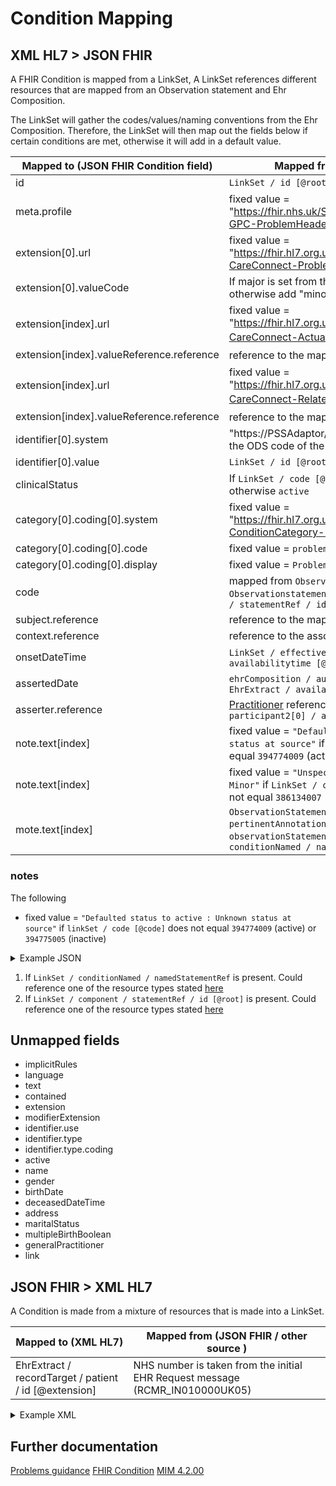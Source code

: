 # Condition Mapping

## XML HL7 > JSON FHIR

A FHIR Condition is mapped from a LinkSet, A LinkSet references different resources that are mapped from an Observation statement and Ehr Composition.

The LinkSet will gather the codes/values/naming conventions from the Ehr Composition. Therefore, the LinkSet will then map out the fields below if certain conditions are met, otherwise it will add in a default value. 

| Mapped to (JSON FHIR Condition field)     | Mapped from (XML HL7 / other source)                                                                                                                                                     |
|-------------------------------------------|------------------------------------------------------------------------------------------------------------------------------------------------------------------------------------------|
| id                                        | `LinkSet / id [@root]`                                                                                                                                                                   |
| meta.profile                              | fixed value = "https://fhir.nhs.uk/STU3/StructureDefinition/CareConnect-GPC-ProblemHeader-Condition-1"                                                                                   |
| extension[0].url                          | fixed value = "https://fhir.hl7.org.uk/STU3/StructureDefinition/Extension-CareConnect-ProblemSignificance-1"                                                                             |
| extension[0].valueCode                    | If major is set from the LinkSet then add "major" as a value, otherwise add "minor" = `major`                                                                                            |
| extension[index].url                      | fixed value = "https://fhir.hl7.org.uk/STU3/StructureDefinition/Extension-CareConnect-ActualProblem-1"  <sup>1</sup>                                                                     |
| extension[index].valueReference.reference | reference to the mapped resource <sup>1</sup>                                                                                                                                            |
| extension[index].url                      | fixed value = "https://fhir.hl7.org.uk/STU3/StructureDefinition/Extension-CareConnect-RelatedClinicalContent-1" <sup>2</sup>                                                             |
| extension[index].valueReference.reference | reference to the mapped resource <sup>2</sup>                                                                                                                                            |
| identifier[0].system                      | "https://PSSAdaptor/{{odsCode}}}" - where {{osdCode}} is the ODS code of the losing practice                                                                                             |
| identifier[0].value                       | `LinkSet / id [@root]`                                                                                                                                                                   |
| clinicalStatus                            | If `LinkSet / code [@code]` equals `394775005` the `inactive` otherwise `active`                                                                                                         |
| category[0].coding[0].system              | fixed value = "https://fhir.hl7.org.uk/STU3/CodeSystem/CareConnect-ConditionCategory-1"                                                                                                  |
| category[0].coding[0].code                | fixed value = `problem-list-item`                                                                                                                                                        |
| category[0].coding[0].display             | fixed value = `Problem List Item`                                                                                                                                                        |
| code                                      | mapped from `ObservationSatement / code` where the `Observationstatement` is referenced in `LinkSet / component / statementRef / id [@root]`                                             |
| subject.reference                         | reference to the mapped [Patient](../patient/README.md)                                                                                                                                  |
| context.reference                         | reference to the associated [Encounter](../encounters/README.md)                                                                                                                         |
| onsetDateTime                             | `LinkSet / effectiveTime` or else `LinkSet / availabilitytime [@value]`                                                                                                                  |
| assertedDate                              | `ehrComposition / author / time [@value]` or else `EhrExtract / availabilityTime [@value]`                                                                                               |
| asserter.reference                        | [Practitioner](../practioners/README.md) referenced by `ehrComposition / participant2[0] / agentRef / id [@root]`                                                                        |
| note.text[index]                          | fixed value = `"Defaulted status to active : Unknown status at source"` if `linkSet / code [@code]` does not equal `394774009` (active) or `394775005` (inactive)                        |
| note.text[index]                          | fixed value = `"Unspecified Significance: Defaulted to Minor"` if `LinkSet / code / qualifier / name [@code]` does not equal `386134007`                                                 |
| mote.text[index]                          | `ObservationStatement / pertinentInformation / pertinentAnnotation / text` where the `observationStatement` is referenced by `LinkSet / conditionNamed / namedStatementRef / id [@root]` |


### notes

The following

- fixed value = `"Defaulted status to active : Unknown status at source"` if `linkSet / code [@code]` does not equal `394774009` (active) or `394775005` (inactive)

<details>
    <summary>Example JSON</summary>

```JSON
{
  "resource": {
    "resourceType": "Condition",
    "id": "31EA7C21-BE35-4837-91A5-D66D8C375338",
    "meta": {
      "profile": [
        "https://fhir.nhs.uk/STU3/StructureDefinition/CareConnect-GPC-ProblemHeader-Condition-1"
      ]
    },
    "extension": [
      {
        "url": "https://fhir.hl7.org.uk/STU3/StructureDefinition/Extension-CareConnect-ProblemSignificance-1",
        "valueCode": "major"
      },
      {
        "url": "https://fhir.hl7.org.uk/STU3/StructureDefinition/Extension-CareConnect-ActualProblem-1",
        "valueReference": {
          "reference": "Observation/10B9023B-A997-4449-AF63-EF3015E4C7B5"
        }
      },
      {
        "url": "https://fhir.hl7.org.uk/STU3/StructureDefinition/Extension-CareConnect-RelatedClinicalContent-1",
        "valueReference": {
          "reference": "Observation/FE85DB22-274E-4B1D-9698-5C4809E9CD42"
        }
      }
    ],
    "identifier": [
      {
        "system": "https://PSSAdaptor/2167888433",
        "value": "31EA7C21-BE35-4837-91A5-D66D8C375338"
      }
    ],
    "clinicalStatus": "active",
    "category": [
      {
        "coding": [
          {
            "system": "https://fhir.hl7.org.uk/STU3/CodeSystem/CareConnect-ConditionCategory-1",
            "code": "problem-list-item",
            "display": "Problem List Item"
          }
        ]
      }
    ],
    "code": {
      "coding": [
        {
          "extension": [
            {
              "url": "https://fhir.nhs.uk/STU3/StructureDefinition/Extension-coding-sctdescid",
              "extension": [
                {
                  "url": "descriptionId",
                  "valueId": "150085018"
                }
              ]
            }
          ],
          "system": "http://snomed.info/sct",
          "code": "90560007",
          "display": "Gout"
        }
      ]
    },
    "subject": {
      "reference": "Patient/97ed9655-3f78-4e7c-a4ee-dc9c6e760494"
    },
    "context": {
      "reference": "Encounter/6D2FB37E-26B4-4838-B6D2-CA96E1F10227"
    },
    "onsetDateTime": "2010-03-23T15:36:00+00:00",
    "assertedDate": "2010-03-23T15:51:27+00:00",
    "asserter": {
      "reference": "Practitioner/2D70F602-6BB1-47E0-B2EC-39912A59787D"
    },
    "note": [
      {
        "text": "Significance : Major\n Episodicity : First\n This is problem Problem Info: Problem Notes: This is problem"
      },
      {
        "text": "Active Problem, major"
      }
    ]
  }
}
```
</details>

1. If `LinkSet / conditionNamed / namedStatementRef` is present. Could reference one of the resource types stated [here](https://developer.nhs.uk/apis/gpconnect-1-6-0/accessrecord_structured_problems.html#extensionactualproblem)
2. If `LinkSet / component / statementRef / id [@root]` is present. Could reference one of the resource types stated [here](https://developer.nhs.uk/apis/gpconnect-1-6-0/accessrecord_structured_problems.html#extensionrelatedclinicalcontent)

## Unmapped fields

- implicitRules
- language
- text
- contained
- extension
- modifierExtension
- identifier.use
- identifier.type
- identifier.type.coding
- active
- name
- gender
- birthDate
- deceasedDateTime
- address
- maritalStatus
- multipleBirthBoolean
- generalPractitioner
- link


## JSON FHIR > XML HL7

A Condition is made from a mixture of resources that is made into a LinkSet.

| Mapped to (XML HL7)                                    | Mapped from (JSON FHIR / other source )                                      |
|--------------------------------------------------------|------------------------------------------------------------------------------|
| EhrExtract / recordTarget / patient / id \[@extension] | NHS number is taken from the initial EHR Request message (RCMR_IN010000UK05) |


<details>
    <summary>Example XML</summary>

```XML
<component typeCode="COMP">
    <LinkSet classCode="OBS" moodCode="EVN">
        <id root="2A2EBA69-75D0-4273-88FD-AC6EF5B6C57E" />
        <code code="394776006" codeSystem="2.16.840.1.113883.2.1.3.2.4.15" displayName="Unspecified problem">
            <originalText>Health Administration</originalText>
            <qualifier inverted="false">
                <name code="386134007" codeSystem="2.16.840.1.113883.2.1.3.2.4.15" displayName="Significant" />
            </qualifier>
        </code>
        <statusCode code="COMPLETE" />
        <effectiveTime>
            <low value="19781231" />
        </effectiveTime>
        <availabilityTime value="20100114095333" />
        <component typeCode="COMP">
            <statementRef classCode="OBS" moodCode="EVN">
                <id root="BA2E4425-1BC9-47C2-863C-761C8D37BF37" />
            </statementRef>
        </component>
        <conditionNamed typeCode="NAME" inversionInd="true">
            <namedStatementRef classCode="OBS" moodCode="EVN">
                <id root="230D3D37-99E3-450A-AE88-B5AB802B7137" />
            </namedStatementRef>
        </conditionNamed>
    </LinkSet>
</component>
```

</details>

## Further documentation

[Problems guidance](https://developer.nhs.uk/apis/gpconnect-1-6-0/accessrecord_structured_development_problems_guidance.html)
[FHIR Condition](https://developer.nhs.uk/apis/gpconnect-1-6-0/accessrecord_structured_problems.html)
[MIM 4.2.00](https://data.developer.nhs.uk/dms/mim/4.2.00/Index.htm) 
